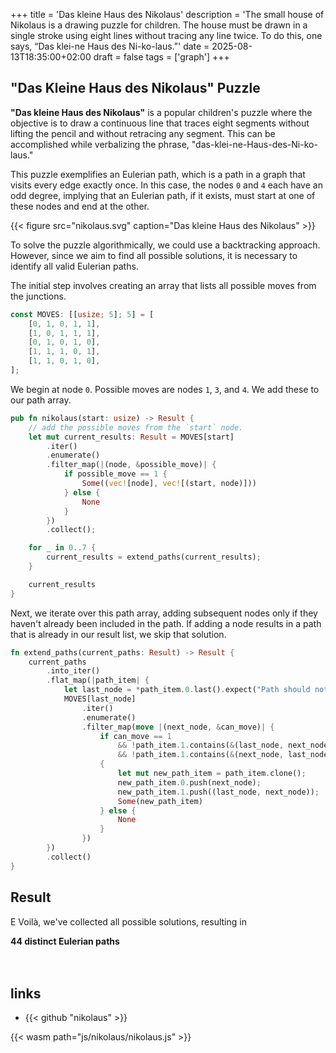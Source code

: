 +++
title = 'Das kleine Haus des Nikolaus'
description = 'The small house of Nikolaus is a drawing puzzle for children. The house must be drawn in a single stroke using eight lines without tracing any line twice. To do this, one says, “Das klei-ne Haus des Ni-ko-laus.”'
date = 2025-08-13T18:35:00+02:00
draft = false
tags = ['graph']
+++

## "Das Kleine Haus des Nikolaus" Puzzle

**"Das kleine Haus des Nikolaus"** is a popular children's puzzle where the
objective is to draw a continuous line that traces eight segments without
lifting the pencil and without retracing any segment. This can be accomplished
while verbalizing the phrase, "das-klei-ne-Haus-des-Ni-ko-laus."

This puzzle exemplifies an Eulerian path, which is a path in a graph that
visits every edge exactly once. In this case, the nodes `0` and `4` each have
an odd degree, implying that an Eulerian path, if it exists, must start at one
of these nodes and end at the other.

{{< figure src="nikolaus.svg" caption="Das kleine Haus des Nikolaus" >}}

To solve the puzzle algorithmically, we could use a backtracking approach.
However, since we aim to find all possible solutions, it is necessary to
identify all valid Eulerian paths.

The initial step involves creating an array that lists all possible moves from
the junctions.

```rust
const MOVES: [[usize; 5]; 5] = [
    [0, 1, 0, 1, 1],
    [1, 0, 1, 1, 1],
    [0, 1, 0, 1, 0],
    [1, 1, 1, 0, 1],
    [1, 1, 0, 1, 0],
];
```

We begin at node `0`. Possible moves are nodes `1`, `3`, and `4`. We add these
to our path array.

```rust
pub fn nikolaus(start: usize) -> Result {
    // add the possible moves from the `start` node.
    let mut current_results: Result = MOVES[start]
        .iter()
        .enumerate()
        .filter_map(|(node, &possible_move)| {
            if possible_move == 1 {
                Some((vec![node], vec![(start, node)]))
            } else {
                None
            }
        })
        .collect();

    for _ in 0..7 {
        current_results = extend_paths(current_results);
    }

    current_results
}
```

Next, we iterate over this path array, adding subsequent nodes only if they
haven't already been included in the path. If adding a node results in a path
that is already in our result list, we skip that solution.

```rust
fn extend_paths(current_paths: Result) -> Result {
    current_paths
        .into_iter()
        .flat_map(|path_item| {
            let last_node = *path_item.0.last().expect("Path should not be empty.");
            MOVES[last_node]
                .iter()
                .enumerate()
                .filter_map(move |(next_node, &can_move)| {
                    if can_move == 1
                        && !path_item.1.contains(&(last_node, next_node))
                        && !path_item.1.contains(&(next_node, last_node))
                    {
                        let mut new_path_item = path_item.clone();
                        new_path_item.0.push(next_node);
                        new_path_item.1.push((last_node, next_node));
                        Some(new_path_item)
                    } else {
                        None
                    }
                })
        })
        .collect()
}
```

## Result 

 E Voilà, we've collected all possible solutions, resulting in 

**44 distinct Eulerian paths**

<style>
  .flex-container {
    display: flex;
    padding: 10px;
  }
  .flex-container > div {
    padding: 20px;
    margin: 5px;
  }
</style>

<figure>
  <canvas id=canvas oncontextmenu=event.preventdefault()></canvas>
</figure>

<div class="flex-container" id="solutions"></div>


## links

- {{< github "nikolaus" >}}

<script>
    let get_steps;

    function on_load() {
        const dpr = window.devicePixelRatio;
        let canvas = document.getElementById('canvas');

        get_steps = Module.cwrap(
            "get_steps",
            null,
            []
        );

        solutions();
    }
    var Module = {
        postRun: [ on_load ],
        canvas: document.getElementById('canvas'),
    };

    function solutions() {
            const rustMessage = Module.UTF8ToString(get_steps());
            const jsArray = JSON.parse(rustMessage);
            let content = "<div>";
            for (var i = 0; i < jsArray.length; i++) {
                if (i > 0 && Math.floor(i % (Math.floor(jsArray.length / 4) + 1) == 0)) {
                    content += "</div><div>";
                }
                content += "<p><input type='radio' id='solution" + i + "' name='selected' value='" + i + "' " + (i == 0 ? "checked" : "") + " />";
                for (var j = 0; j<jsArray[i].length; j++) {
                  content += jsArray[i][j];
                }
                content += "</p>";
            }
            content += "</div>";
            document.getElementById("solutions").innerHTML = content;
    }
</script>
{{< wasm path="js/nikolaus/nikolaus.js" >}}
